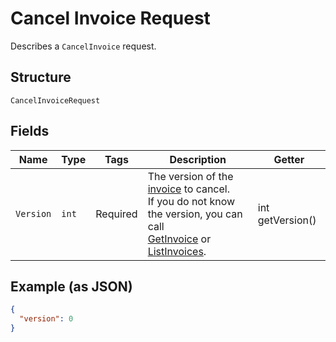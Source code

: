 
# Cancel Invoice Request

Describes a `CancelInvoice` request.

## Structure

`CancelInvoiceRequest`

## Fields

| Name | Type | Tags | Description | Getter |
|  --- | --- | --- | --- | --- |
| `Version` | `int` | Required | The version of the [invoice](entity:Invoice) to cancel.<br>If you do not know the version, you can call<br>[GetInvoice](api-endpoint:Invoices-GetInvoice) or [ListInvoices](api-endpoint:Invoices-ListInvoices). | int getVersion() |

## Example (as JSON)

```json
{
  "version": 0
}
```

